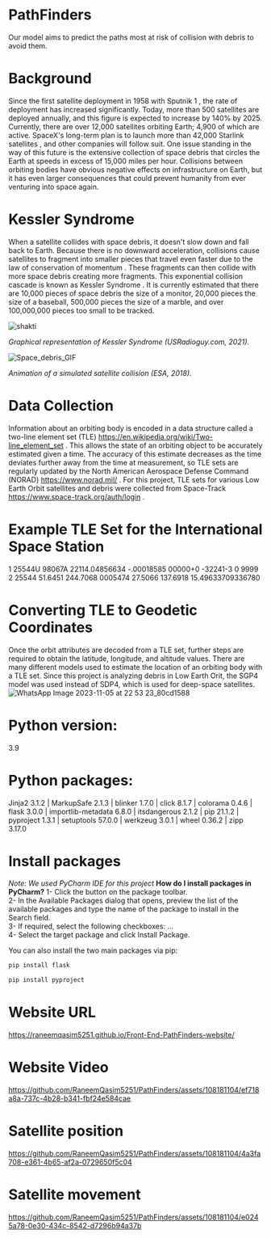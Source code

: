 # PathFinders
Our model aims to predict the paths most at risk of collision with debris to avoid them.

# Background
Since the first satellite deployment in 1958 with  Sputnik 1 , the rate of deployment has increased significantly. Today, more than 500 satellites are deployed annually, and this figure is expected to increase by 140% by 2025. Currently, there are over 12,000 satellites orbiting Earth; 4,900 of which are active. SpaceX's long-term plan is to launch more than  42,000 Starlink satellites , and other companies will follow suit. One issue standing in the way of this future is the extensive collection of space debris that circles the Earth at speeds in excess of 15,000 miles per hour. Collisions between orbiting bodies have obvious negative effects on infrastructure on Earth, but it has even larger consequences that could prevent humanity from ever venturing into space again.

# Kessler Syndrome
When a satellite collides with space debris, it doesn't slow down and fall back to Earth. Because there is no downward acceleration, collisions cause satellites to fragment into smaller pieces that travel even faster due to the  law of conservation of momentum . These fragments can then collide with more space debris creating more fragments. This exponential collision cascade is known as  Kessler Syndrome . It is currently estimated that there are  10,000 pieces of space debris the size of a monitor, 20,000 pieces the size of a baseball, 500,000 pieces the size of a marble, and over 100,000,000 pieces too small to be tracked.


![shakti](https://github.com/RaneemQasim5251/PathFinders/assets/108181104/3fb7fbb9-09d1-41ba-92f7-f3cea18bfac4)



*Graphical representation of Kessler Syndrome (USRadioguy.com, 2021).*



![Space_debris_GIF](https://github.com/RaneemQasim5251/PathFinders/assets/108181104/107adf28-4dd8-430d-8ccc-f8eda86ce6e9)



*Animation of a simulated satellite collision (ESA, 2018).*

# Data Collection
Information about an orbiting body is encoded in a data structure called a  two-line element set (TLE) https://en.wikipedia.org/wiki/Two-line_element_set . This allows the state of an orbiting object to be accurately estimated given a time. 
The accuracy of this estimate decreases as the time deviates further away from the time at measurement, so TLE sets are regularly updated by the  North American Aerospace Defense Command (NORAD) 
https://www.norad.mil/ . 
For this project, TLE sets for various Low Earth Orbit satellites and debris were collected from Space-Track https://www.space-track.org/auth/login .

# Example TLE Set for the International Space Station
1 25544U 98067A   22114.04856634 -.00018585  00000+0 -32241-3 0  9999
2 25544  51.6451 244.7068 0005474  27.5066 137.6918 15.49633709336780

# Converting TLE to Geodetic Coordinates
Once the orbit attributes are decoded from a TLE set, further steps are required to obtain the latitude, longitude, and altitude values. There are many different models used to estimate the location of an orbiting body with a TLE set. Since this project is analyzing debris in Low Earth Orit, the  SGP4  model was used instead of SDP4, which is used for deep-space satellites.
![WhatsApp Image 2023-11-05 at 22 53 23_80cd1588](https://github.com/RaneemQasim5251/PathFinders/assets/108181104/182bfe20-e6e2-44bc-b91c-fe023e49fc2e)

# Python version:

3.9

# Python packages:
Jinja2	3.1.2 |
MarkupSafe	2.1.3 |
blinker	1.7.0 |
click	8.1.7 |
colorama	0.4.6	|
flask	3.0.0 |
importlib-metadata	6.8.0	|
itsdangerous	2.1.2	|
pip	21.1.2 |
pyproject	1.3.1 |
setuptools	57.0.0 |
werkzeug	3.0.1 |
wheel	0.36.2	|
zipp	3.17.0	

# Install packages
*Note: We used PyCharm IDE for this project*
**How do I install packages in PyCharm?**
1- Click the button on the package toolbar. <br />
2- In the Available Packages dialog that opens, preview the list of the available packages and type the name of the package to install in the Search field. <br />
3- If required, select the following checkboxes: ... <br />
4- Select the target package and click Install Package. <br />

You can also install the two main packages via pip: 

```bash
pip install flask	
```

```bash
pip install pyproject	
```

# Website URL
https://raneemqasim5251.github.io/Front-End-PathFinders-website/

# Website Video

https://github.com/RaneemQasim5251/PathFinders/assets/108181104/ef718a8a-737c-4b28-b341-fbf24e584cae


# Satellite position

https://github.com/RaneemQasim5251/PathFinders/assets/108181104/4a3fa708-e361-4b65-af2a-0729650f5c04

# Satellite movement

https://github.com/RaneemQasim5251/PathFinders/assets/108181104/e0245a78-0e30-434c-8542-d7296b94a37b


